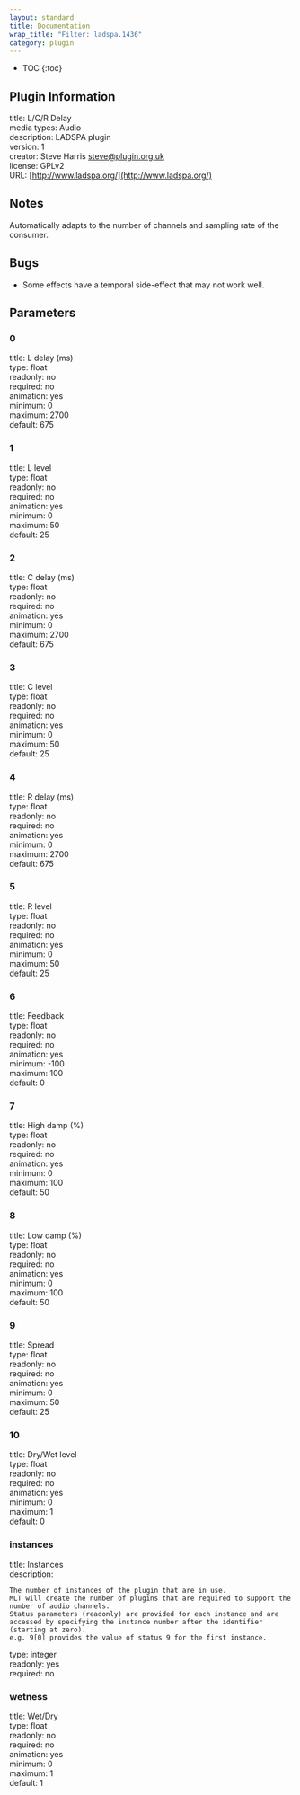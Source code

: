 ```yaml
---
layout: standard
title: Documentation
wrap_title: "Filter: ladspa.1436"
category: plugin
---
```

* TOC
{:toc}

## Plugin Information

title: L/C/R Delay  
media types:
Audio  
description: LADSPA plugin  
version: 1  
creator: Steve Harris <steve@plugin.org.uk>  
license: GPLv2  
URL: [http://www.ladspa.org/](http://www.ladspa.org/)  

## Notes

Automatically adapts to the number of channels and sampling rate of the consumer.

## Bugs

* Some effects have a temporal side-effect that may not work well.


## Parameters

### 0

title: L delay (ms)    
type: float  
readonly: no  
required: no  
animation: yes  
minimum: 0  
maximum: 2700  
default: 675  

### 1

title: L level    
type: float  
readonly: no  
required: no  
animation: yes  
minimum: 0  
maximum: 50  
default: 25  

### 2

title: C delay (ms)    
type: float  
readonly: no  
required: no  
animation: yes  
minimum: 0  
maximum: 2700  
default: 675  

### 3

title: C level    
type: float  
readonly: no  
required: no  
animation: yes  
minimum: 0  
maximum: 50  
default: 25  

### 4

title: R delay (ms)    
type: float  
readonly: no  
required: no  
animation: yes  
minimum: 0  
maximum: 2700  
default: 675  

### 5

title: R level    
type: float  
readonly: no  
required: no  
animation: yes  
minimum: 0  
maximum: 50  
default: 25  

### 6

title: Feedback    
type: float  
readonly: no  
required: no  
animation: yes  
minimum: -100  
maximum: 100  
default: 0  

### 7

title: High damp (%)    
type: float  
readonly: no  
required: no  
animation: yes  
minimum: 0  
maximum: 100  
default: 50  

### 8

title: Low damp (%)    
type: float  
readonly: no  
required: no  
animation: yes  
minimum: 0  
maximum: 100  
default: 50  

### 9

title: Spread    
type: float  
readonly: no  
required: no  
animation: yes  
minimum: 0  
maximum: 50  
default: 25  

### 10

title: Dry/Wet level    
type: float  
readonly: no  
required: no  
animation: yes  
minimum: 0  
maximum: 1  
default: 0  

### instances

title: Instances    
description:
```
The number of instances of the plugin that are in use.
MLT will create the number of plugins that are required to support the number of audio channels.
Status parameters (readonly) are provided for each instance and are accessed by specifying the instance number after the identifier (starting at zero).
e.g. 9[0] provides the value of status 9 for the first instance.
```
type: integer  
readonly: yes  
required: no  

### wetness

title: Wet/Dry    
type: float  
readonly: no  
required: no  
animation: yes  
minimum: 0  
maximum: 1  
default: 1  

